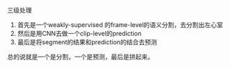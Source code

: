 三级处理    
1. 首先是一个weakly-supervised 的frame-level的语义分割，去分割出左心室     
2. 然后是用CNN去做一个clip-level的prediction      
3. 最后是将segment的结果和prediction的结合去预测

总的说就是一个是分割，一个是预测，最后是拼起来。    